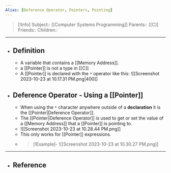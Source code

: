 ```yaml
---
Alias: [Deference Operator, Pointers, Pointing]
---
```

> [!Info]
> Subject:: [[Computer Systems Programming]]
> Parents:: [[C]]
> Friends:: 
> Children:: 
---
- ## Definition
	- A variable that contains a [[Memory Address]]. 
	- a [[Pointer]] is not a type in [[C]]
	- A [[Pointer]] is declared with the `*` operator like this:
	  ![[Screenshot 2023-10-23 at 10.17.31 PM.png|400]]
- ## Deference Operator - Using a [[Pointer]]
	- When using the `*` character anywhere outside of a **declaration** it is the [[Pointer|Deference Operator]].
	- The [[Pointer|Deference Operator]] is used to get or set the value of a [[Memory Address]] that a [[Pointer]] is pointing to.
	- ![[Screenshot 2023-10-23 at 10.28.44 PM.png]]
	- This only works for [[Pointer]] expressions.
	- > [!Example]-
	  > ![[Screenshot 2023-10-23 at 10.30.27 PM.png]]
---
- ## Reference